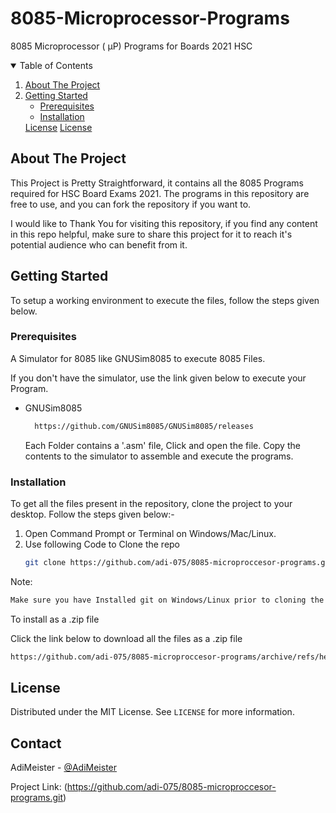 # 8085-Microprocessor-Programs
8085 Microprocessor ( μP) Programs for Boards 2021 HSC
<!-- TABLE OF CONTENTS -->
<details open="open">
  <summary>Table of Contents</summary>
  <ol>
    <li>
      <a href="#about-the-project">About The Project</a>
    </li>
    <li>
      <a href="#getting-started">Getting Started</a>
      <ul>
        <li><a href="#prerequisites">Prerequisites</a></li>
        <li><a href="#installation">Installation</a></li>
      </ul>
      <a href="#License">License</a>
      <a href="#Contact">License</a>
    </li>
  </ol>
</details>



<!-- ABOUT THE PROJECT -->
## About The Project
This Project is Pretty Straightforward, it contains all the 8085 Programs required for HSC Board Exams 2021. The programs in this repository are free to use, and you can fork the repository if you want to.

I would like to Thank You for visiting this repository, if you find any content in this repo helpful, make sure to share this project for it to reach it's potential audience who can benefit from it. 

<!-- GETTING STARTED -->
## Getting Started

To setup a working environment to execute the files, follow the steps given below.

### Prerequisites

A Simulator for 8085 like GNUSim8085 to execute 8085 Files. 

If you don't have the simulator, use the link given below to execute your Program.

* GNUSim8085
  ```sh
    https://github.com/GNUSim8085/GNUSim8085/releases
  ```
  Each Folder contains a '.asm' file, Click and open the file. Copy the contents to the simulator to assemble and execute the programs.
### Installation

To get all the files present in the repository, clone the project to your desktop.
Follow the steps given below:-
1. Open Command Prompt or Terminal on Windows/Mac/Linux.
2. Use following Code to Clone the repo
   ```sh
   git clone https://github.com/adi-075/8085-microproccesor-programs.git
   ```

Note:
  ```sh
  Make sure you have Installed git on Windows/Linux prior to cloning the repo. Mac comes with Git built-in.
  ```

To install as a .zip file

Click the link below to download all the files as a .zip file

  ```sh
  https://github.com/adi-075/8085-microproccesor-programs/archive/refs/heads/main.zip
  ```
  
<!-- LICENSE -->
## License

Distributed under the MIT License. See `LICENSE` for more information.



<!-- CONTACT -->
## Contact

AdiMeister - [@AdiMeister](https://twitter.com/MeisterAdi) 

Project Link: (https://github.com/adi-075/8085-microproccesor-programs.git)




